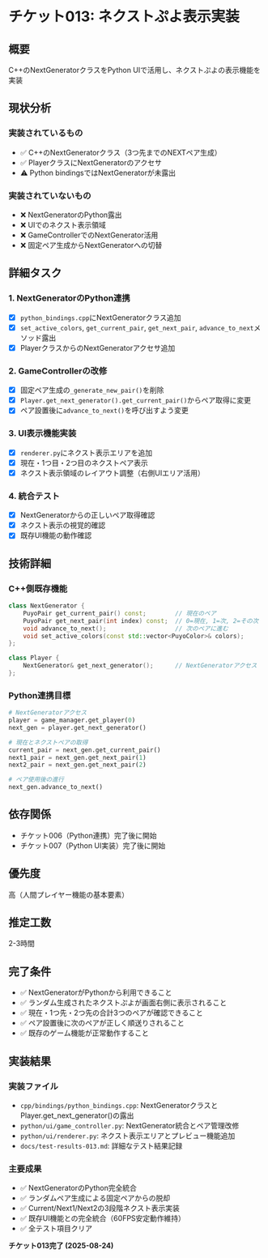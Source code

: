 # チケット013: ネクストぷよ表示実装

## 概要
C++のNextGeneratorクラスをPython UIで活用し、ネクストぷよの表示機能を実装

## 現状分析

### 実装されているもの
- ✅ C++のNextGeneratorクラス（3つ先までのNEXTペア生成）
- ✅ PlayerクラスにNextGeneratorのアクセサ
- ⚠️ Python bindingsではNextGeneratorが未露出

### 実装されていないもの
- ❌ NextGeneratorのPython露出
- ❌ UIでのネクスト表示領域
- ❌ GameControllerでのNextGenerator活用
- ❌ 固定ペア生成からNextGeneratorへの切替

## 詳細タスク

### 1. NextGeneratorのPython連携
- [x] `python_bindings.cpp`にNextGeneratorクラス追加
- [x] `set_active_colors`, `get_current_pair`, `get_next_pair`, `advance_to_next`メソッド露出
- [x] PlayerクラスからのNextGeneratorアクセサ追加

### 2. GameControllerの改修
- [x] 固定ペア生成の`_generate_new_pair()`を削除
- [x] `Player.get_next_generator().get_current_pair()`からペア取得に変更
- [x] ペア設置後に`advance_to_next()`を呼び出すよう変更

### 3. UI表示機能実装
- [x] `renderer.py`にネクスト表示エリアを追加
- [x] 現在・1つ目・2つ目のネクストペア表示
- [x] ネクスト表示領域のレイアウト調整（右側UIエリア活用）

### 4. 統合テスト
- [x] NextGeneratorからの正しいペア取得確認
- [x] ネクスト表示の視覚的確認
- [x] 既存UI機能の動作確認

## 技術詳細

### C++側既存機能
```cpp
class NextGenerator {
    PuyoPair get_current_pair() const;        // 現在のペア
    PuyoPair get_next_pair(int index) const;  // 0=現在, 1=次, 2=その次
    void advance_to_next();                   // 次のペアに進む
    void set_active_colors(const std::vector<PuyoColor>& colors);
};

class Player {
    NextGenerator& get_next_generator();      // NextGeneratorアクセス
};
```

### Python連携目標
```python
# NextGeneratorアクセス
player = game_manager.get_player(0)
next_gen = player.get_next_generator()

# 現在とネクストペアの取得
current_pair = next_gen.get_current_pair()
next1_pair = next_gen.get_next_pair(1)
next2_pair = next_gen.get_next_pair(2)

# ペア使用後の進行
next_gen.advance_to_next()
```

## 依存関係
- チケット006（Python連携）完了後に開始
- チケット007（Python UI実装）完了後に開始

## 優先度
高（人間プレイヤー機能の基本要素）

## 推定工数
2-3時間

## 完了条件
- ✅ NextGeneratorがPythonから利用できること
- ✅ ランダム生成されたネクストぷよが画面右側に表示されること
- ✅ 現在・1つ先・2つ先の合計3つのペアが確認できること
- ✅ ペア設置後に次のペアが正しく順送りされること
- ✅ 既存のゲーム機能が正常動作すること

## 実装結果

### 実装ファイル
- `cpp/bindings/python_bindings.cpp`: NextGeneratorクラスとPlayer.get_next_generator()の露出
- `python/ui/game_controller.py`: NextGenerator統合とペア管理改修
- `python/ui/renderer.py`: ネクスト表示エリアとプレビュー機能追加
- `docs/test-results-013.md`: 詳細なテスト結果記録

### 主要成果
- ✅ NextGeneratorのPython完全統合
- ✅ ランダムペア生成による固定ペアからの脱却
- ✅ Current/Next1/Next2の3段階ネクスト表示実装
- ✅ 既存UI機能との完全統合（60FPS安定動作維持）
- ✅ 全テスト項目クリア

**チケット013完了 (2025-08-24)**